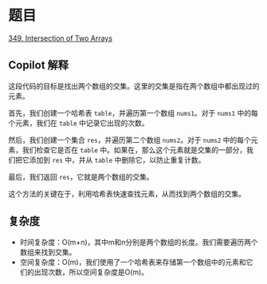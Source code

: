 # 题目

[349. Intersection of Two Arrays](https://leetcode.cn/problems/intersection-of-two-arrays/submissions/1269228776/)

## Copilot 解释

这段代码的目标是找出两个数组的交集。这里的交集是指在两个数组中都出现过的元素。

首先，我们创建一个哈希表 `table`，并遍历第一个数组 `nums1`。对于 `nums1` 中的每个元素，我们在 `table` 中记录它出现的次数。

然后，我们创建一个集合 `res`，并遍历第二个数组 `nums2`。对于 `nums2` 中的每个元素，我们检查它是否在 `table` 中。如果在，那么这个元素就是交集的一部分，我们把它添加到 `res` 中，并从 `table` 中删除它，以防止重复计数。

最后，我们返回 `res`，它就是两个数组的交集。

这个方法的关键在于，利用哈希表快速查找元素，从而找到两个数组的交集。

## 复杂度

- 时间复杂度：O(m+n)，其中m和n分别是两个数组的长度。我们需要遍历两个数组来找到交集。
- 空间复杂度：O(m)，我们使用了一个哈希表来存储第一个数组中的元素和它们的出现次数，所以空间复杂度是O(m)。
